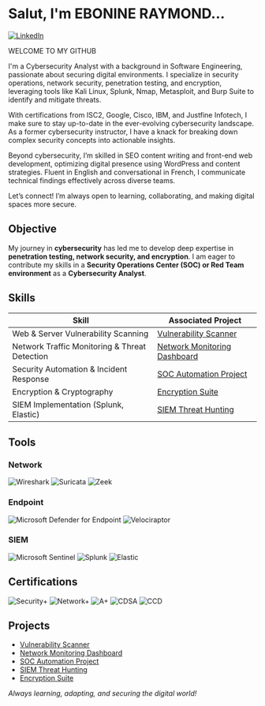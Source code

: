 # Salut, I'm EBONINE RAYMOND...

[![LinkedIn](https://img.shields.io/badge/-LinkedIn-0072b1?&style=for-the-badge&logo=linkedin&logoColor=white)](https://linkedin.com/in/raymond-ebonine)

WELCOME TO MY GITHUB

I'm a Cybersecurity Analyst with a background in Software Engineering, passionate about securing digital environments. I specialize in security operations, network security, penetration testing, and encryption, leveraging tools like Kali Linux, Splunk, Nmap, Metasploit, and Burp Suite to identify and mitigate threats.

With certifications from ISC2, Google, Cisco, IBM, and Justfine Infotech, I make sure to stay up-to-date in the ever-evolving cybersecurity landscape. As a former cybersecurity instructor, I have a knack for breaking down complex security concepts into actionable insights.

Beyond cybersecurity, I’m skilled in SEO content writing and front-end web development, optimizing digital presence using WordPress and content strategies. Fluent in English and conversational in French, I communicate technical findings effectively across diverse teams.

Let’s connect! I’m always open to learning, collaborating, and making digital spaces more secure.


## Objective
My journey in **cybersecurity** has led me to develop deep expertise in **penetration testing, network security, and encryption**. I am eager to contribute my skills in a **Security Operations Center (SOC) or Red Team environment** as a **Cybersecurity Analyst**.

## Skills

| Skill                                         | Associated Project         |
|-----------------------------------------------|----------------------------|
| Web & Server Vulnerability Scanning          | [Vulnerability Scanner](#) |
| Network Traffic Monitoring & Threat Detection | [Network Monitoring Dashboard](#) |
| Security Automation & Incident Response      | [SOC Automation Project](#) |
| Encryption & Cryptography                     | [Encryption Suite](#) |
| SIEM Implementation (Splunk, Elastic)        | [SIEM Threat Hunting](#) |

## Tools

### Network
![Wireshark](https://img.shields.io/badge/-Wireshark-1679A7?&style=for-the-badge&logo=Wireshark&logoColor=white)
![Suricata](https://img.shields.io/badge/-Suricata-EF3B2D?&style=for-the-badge&logo=Suricata&logoColor=white)
![Zeek](https://img.shields.io/badge/-Zeek-777BB4?&style=for-the-badge&logo=Zeek&logoColor=white)

### Endpoint
![Microsoft Defender for Endpoint](https://img.shields.io/badge/-Microsoft_Defender_for_Endpoint-00A4EF?&style=for-the-badge&logo=Microsoft&logoColor=white)
![Velociraptor](https://img.shields.io/badge/-Velociraptor-4B275F?&style=for-the-badge&logo=Velociraptor&logoColor=white)

### SIEM
![Microsoft Sentinel](https://img.shields.io/badge/-Microsoft_Sentinel-0078D4?&style=for-the-badge&logo=Microsoft&logoColor=white)
![Splunk](https://img.shields.io/badge/-Splunk-000000?&style=for-the-badge&logo=Splunk&logoColor=white)
![Elastic](https://img.shields.io/badge/-Elastic-005571?&style=for-the-badge&logo=Elastic&logoColor=white)

## Certifications

![Security+](https://img.shields.io/badge/-Security%2B-FF0000?&style=for-the-badge&logo=CompTIA&logoColor=white)
![Network+](https://img.shields.io/badge/-Network%2B-007ACC?&style=for-the-badge&logo=CompTIA&logoColor=white)
![A+](https://img.shields.io/badge/-A%2B-4D4D4D?&style=for-the-badge&logo=CompTIA&logoColor=white)
![CDSA](https://img.shields.io/badge/-CDSA-006400?&style=for-the-badge&logoColor=white)
![CCD](https://img.shields.io/badge/-CCD-000080?&style=for-the-badge&logoColor=white)

## Projects
- [Vulnerability Scanner](#)
- [Network Monitoring Dashboard](#)
- [SOC Automation Project](#)
- [SIEM Threat Hunting](#)
- [Encryption Suite](#)

_Always learning, adapting, and securing the digital world!_
